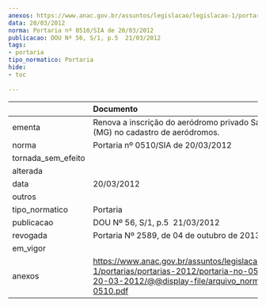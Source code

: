 ```yaml
---
anexos: https://www.anac.gov.br/assuntos/legislacao/legislacao-1/portarias/portarias-2012/portaria-no-0510-sia-de-20-03-2012/@@display-file/arquivo_norma/PA2012-0510.pdf
data: 20/03/2012
norma: Portaria nº 0510/SIA de 20/03/2012
publicacao: DOU Nº 56, S/1, p.5  21/03/2012
tags:
- portaria
tipo_normatico: Portaria
hide: 
- toc 
 
---
```


|                    | Documento                                                                                                                                                         |
|:-------------------|:------------------------------------------------------------------------------------------------------------------------------------------------------------------|
| ementa             | Renova a inscrição do aeródromo privado Santa Marta (MG) no cadastro de aeródromos.                                                                               |
| norma              | Portaria nº 0510/SIA de 20/03/2012                                                                                                                                |
| tornada_sem_efeito |                                                                                                                                                                   |
| alterada           |                                                                                                                                                                   |
| data               | 20/03/2012                                                                                                                                                        |
| outros             |                                                                                                                                                                   |
| tipo_normatico     | Portaria                                                                                                                                                          |
| publicacao         | DOU Nº 56, S/1, p.5  21/03/2012                                                                                                                                   |
| revogada           | Portaria Nº 2589, de 04 de outubro de 2013                                                                                                                        |
| em_vigor           |                                                                                                                                                                   |
| anexos             | https://www.anac.gov.br/assuntos/legislacao/legislacao-1/portarias/portarias-2012/portaria-no-0510-sia-de-20-03-2012/@@display-file/arquivo_norma/PA2012-0510.pdf |